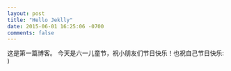 ```yaml
---
layout: post
title: "Hello Jeklly"
date: 2015-06-01 16:25:06 -0700
comments: false
---
```


这是第一篇博客。
今天是六一儿童节，祝小朋友们节日快乐！也祝自己节日快乐: )



